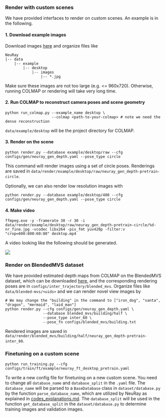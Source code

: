 ### Render with custom scenes

We have provided interfaces to render on custom scenes. An example is in the following.

#### 1. Download example images 

Download images [here](https://connecthkuhk-my.sharepoint.com/:u:/g/personal/yuanly_connect_hku_hk/EVGakxQWw5ZLjgK3147QCNQBpZu5U75mTU9-I-vkkAfyvA?e=gskW7j) and organize files like

```
NeuRay
|-- data
    |-- example
        |-- desktop
            |-- images
                |-- *.jpg
```

Make sure these images are not too large (e.g. <= 960x720). Otherwise, running COLMAP or rendering will take very long time.

#### 2. Run COLMAP to reconstruct camera poses and scene geometry

```shell
python run_colmap.py --example_name desktop \
                     --colmap <path-to-your-colmap> # note we need the dense reconstruction
```

`data/example/desktop` will be the project directory for COLMAP.

#### 3. Render on the scene

```shell
python render.py --database example/desktop/raw --cfg configs/gen/neuray_gen_depth.yaml --pose_type circle
```

This command will render images using a set of circle poses. Renderings are saved in `data/render/example/desktop/raw/neuray_gen_depth-pretrain-circle`.

Optionally, we can also render low resolution images with

```
python render.py --database example/desktop/480 --cfg configs/gen/neuray_gen_depth.yaml --pose_type circle
```

#### 4. Make video

```shell
ffmpeg.exe -y -framerate 30 -r 30 -i data/render/example/desktop/raw/neuray_gen_depth-pretrain-circle/%d-nr_fine.jpg -vcodec libx264 -pix_fmt yuv420p -filter:v "crop=600:800:60:80" desktop.mp4
```

A video looking like the following should be generated.

 ![](assets/desktop.gif)

### Render on BlendedMVS dataset

We have provided estimated depth maps from COLMAP on the BlendedMVS dataset, which can be downloaded [here](https://connecthkuhk-my.sharepoint.com/:u:/g/personal/yuanly_connect_hku_hk/EaUz_5npniRMhoiZg1U6uBYBqHdBIcABhL2z9UQjgvVKyg?e=g7Kxig), and the corresponding rendering poses are in `configs/inter_trajectory/blended_mvs`. Organize files like `data/blended-mvs/<uids>` and we can render novel view images by

```shell
# We may change the "building" in the command to ["iron_dog", "santa", "dragon", "mermaid", "laid_man"]
python render.py --cfg configs/gen/neuray_gen_depth.yaml \
                 --database blended_mvs/building/half \ 
                 --pose_type inter_60 \
                 --pose_fn configs/blended_mvs/building.txt
```

 Rendered images are saved in `data/render/blended_mvs/building/half/neuray_gen_depth-pretrain-inter_60`.
 
### Finetuning on a custom scene

```shell
python run_training.py --cfg configs/train/ft/example/neuray_ft_desktop_pretrain.yaml
```
To write a new config file for finetuning on a new custom scene. You need to change all `database_name` and `database_split` in the `.yaml` file.
The `database_name` will be parsed to a `BaseDatabase` class in `dataset/database.py` by the function `parse_database_name`, which are utilized by NeuRay as explained in [codes_explanations.md](codes_explanations.md).
The `database_split` will be used in the function `get_database_split` in the `dataset/database.py` to determine training images and validation images.
